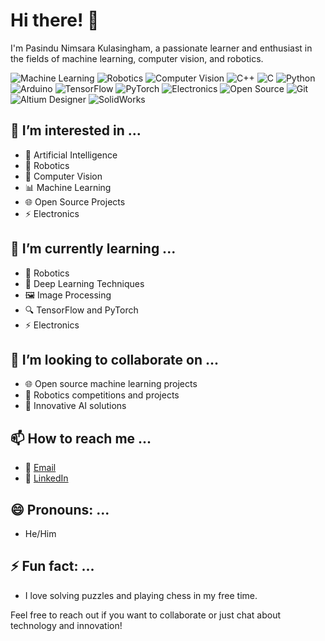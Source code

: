 # Hi there! 👋

I'm Pasindu Nimsara Kulasingham, a passionate learner and enthusiast in the fields of machine learning, computer vision, and robotics.

![Machine Learning](https://img.shields.io/badge/Machine%20Learning-blue)
![Robotics](https://img.shields.io/badge/Robotics-blue)
![Computer Vision](https://img.shields.io/badge/Computer%20Vision-blue)
![C++](https://img.shields.io/badge/C++-00599C?logo=c%2B%2B&logoColor=white)
![C](https://img.shields.io/badge/C-00599C?logo=c&logoColor=white)
![Python](https://img.shields.io/badge/Python-3776AB?logo=python&logoColor=white)
![Arduino](https://img.shields.io/badge/Arduino-00979D?logo=arduino&logoColor=white)
![TensorFlow](https://img.shields.io/badge/TensorFlow-FF6F00?logo=tensorflow&logoColor=white)
![PyTorch](https://img.shields.io/badge/PyTorch-EE4C2C?logo=pytorch&logoColor=white)
![Electronics](https://img.shields.io/badge/Electronics-yellow)
![Open Source](https://img.shields.io/badge/Open%20Source-brightgreen)
![Git](https://img.shields.io/badge/Git-F05032?logo=git&logoColor=white)
![Altium Designer](https://img.shields.io/badge/Altium%20Designer-008080)
![SolidWorks](https://img.shields.io/badge/SolidWorks-FF0000)



## 👀 I’m interested in ...
- 🤖 Artificial Intelligence
- 🦾 Robotics
- 📸 Computer Vision
- 📊 Machine Learning
- 🌐 Open Source Projects
- ⚡ Electronics

## 🌱 I’m currently learning ...
- 🤖 Robotics
- 🧠 Deep Learning Techniques
- 🖼️ Image Processing
- 🔍 TensorFlow and PyTorch
- ⚡ Electronics

## 💞️ I’m looking to collaborate on ...
- 🌐 Open source machine learning projects
- 🤖 Robotics competitions and projects
- 🌟 Innovative AI solutions

## 📫 How to reach me ...
- 📧 [Email](mailto:pasindunk2002@gmail.com)
- 🔗 [LinkedIn](https://www.linkedin.com/in/pasindu-nimsara-829020287)

## 😄 Pronouns: ...
- He/Him

## ⚡ Fun fact: ...
- I love solving puzzles and playing chess in my free time.

Feel free to reach out if you want to collaborate or just chat about technology and innovation!

<!---
Pasindu-Nimsara-2002/Pasindu-Nimsara-2002 is a ✨ special ✨ repository because its `README.md` (this file) appears on your GitHub profile.
You can click the Preview link to take a look at your changes.
--->
